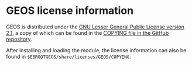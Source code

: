 # GEOS license information

GEOS is distributed under the
[GNU Lesser General Public License version 2.1](https://www.gnu.org/licenses/old-licenses/lgpl-2.1.html),
a copy of which can be found in the
[COPYING file in the GitHub repository](https://github.com/libgeos/geos/blob/main/COPYING).

After installing and loading the module, the license information can also be found 
in `$EBROOTGEOS/share/licenses/GEOS/COPYING`.
